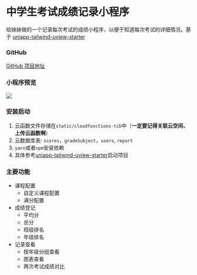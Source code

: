 # 中学生考试成绩记录小程序
给妹妹做的一个记录每次考试的成绩小程序，以便于知道每次考试的详细情况。基于
[uniapp-tailwind-uview-starter](https://github.com/xlzy520/uniapp-tailwind-uview-starter)

### GitHub
[GitHub 项目地址](https://github.com/xlzy520/exam-score-reporter)

### 小程序预览
![](https://i.loli.net/2021/06/22/OEYuLT6vq2ejdNQ.jpg)
 

### 安装启动
1. 云函数文件存储在`static/cloudfunctions-tcb`中（**一定要记得关联云空间、上传云函数啊**）
2. 云数据库表: `scores`，`gradeSubject`，`users`, `report`
3. `yarn`或者`npm`安装依赖
4. 具体参考[uniapp-tailwind-uview-starter](https://github.com/xlzy520/uniapp-tailwind-uview-starter)启动项目

### 主要功能
- 课程配置
    - 自定义课程配置
    - 满分配置
- 成绩登记
    - 平均分
    - 总分
    - 班级排名
    - 年级排名
- 记录查看
    - 按年级分组查看
    - 图表查看
    - 两次考试成绩对比

